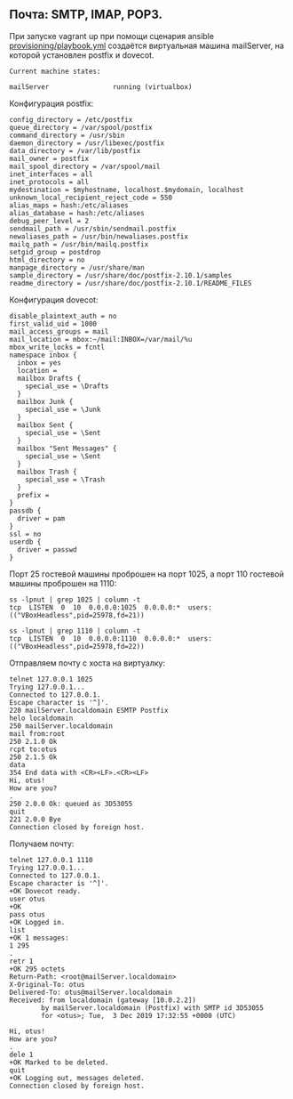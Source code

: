 ## Почта: SMTP, IMAP, POP3.  

При запуске vagrant up при помощи сценария ansible [provisioning/playbook.yml](provisioning/playbook.yml) создаётся 
виртуальная машина mailServer, на которой установлен postfix и dovecot.
```console
Current machine states:

mailServer                running (virtualbox)
```

Конфигурация postfix:
```console
config_directory = /etc/postfix
queue_directory = /var/spool/postfix
command_directory = /usr/sbin
daemon_directory = /usr/libexec/postfix
data_directory = /var/lib/postfix
mail_owner = postfix
mail_spool_directory = /var/spool/mail
inet_interfaces = all
inet_protocols = all
mydestination = $myhostname, localhost.$mydomain, localhost
unknown_local_recipient_reject_code = 550
alias_maps = hash:/etc/aliases
alias_database = hash:/etc/aliases
debug_peer_level = 2
sendmail_path = /usr/sbin/sendmail.postfix
newaliases_path = /usr/bin/newaliases.postfix
mailq_path = /usr/bin/mailq.postfix
setgid_group = postdrop
html_directory = no
manpage_directory = /usr/share/man
sample_directory = /usr/share/doc/postfix-2.10.1/samples
readme_directory = /usr/share/doc/postfix-2.10.1/README_FILES
```

Конфигурация dovecot:
```console
disable_plaintext_auth = no 
first_valid_uid = 1000
mail_access_groups = mail
mail_location = mbox:~/mail:INBOX=/var/mail/%u
mbox_write_locks = fcntl
namespace inbox {
  inbox = yes
  location = 
  mailbox Drafts {
    special_use = \Drafts
  }
  mailbox Junk {
    special_use = \Junk
  }
  mailbox Sent {
    special_use = \Sent
  }
  mailbox "Sent Messages" {
    special_use = \Sent
  }
  mailbox Trash {
    special_use = \Trash
  }
  prefix = 
}
passdb {
  driver = pam
}
ssl = no
userdb {
  driver = passwd
}
```
Порт 25 гостевой машины проброшен на порт 1025, а порт 110 гостевой машины проброшен на 1110:
```console
ss -lpnut | grep 1025 | column -t
tcp  LISTEN  0  10  0.0.0.0:1025  0.0.0.0:*  users:(("VBoxHeadless",pid=25978,fd=21))

ss -lpnut | grep 1110 | column -t
tcp  LISTEN  0  10  0.0.0.0:1110  0.0.0.0:*  users:(("VBoxHeadless",pid=25978,fd=22))
```

Отправляем почту с хоста на виртуалку:
```console
telnet 127.0.0.1 1025
Trying 127.0.0.1...
Connected to 127.0.0.1.
Escape character is '^]'.
220 mailServer.localdomain ESMTP Postfix
helo localdomain
250 mailServer.localdomain
mail from:root
250 2.1.0 Ok
rcpt to:otus
250 2.1.5 Ok
data
354 End data with <CR><LF>.<CR><LF>
Hi, otus!
How are you?
.
250 2.0.0 Ok: queued as 3D53055
quit
221 2.0.0 Bye
Connection closed by foreign host.
```

Получаем почту:
```console
telnet 127.0.0.1 1110
Trying 127.0.0.1...
Connected to 127.0.0.1.
Escape character is '^]'.
+OK Dovecot ready.
user otus
+OK
pass otus
+OK Logged in.
list
+OK 1 messages:
1 295
.
retr 1
+OK 295 octets
Return-Path: <root@mailServer.localdomain>
X-Original-To: otus
Delivered-To: otus@mailServer.localdomain
Received: from localdomain (gateway [10.0.2.2])
        by mailServer.localdomain (Postfix) with SMTP id 3D53055
        for <otus>; Tue,  3 Dec 2019 17:32:55 +0000 (UTC)

Hi, otus!
How are you?
.
dele 1
+OK Marked to be deleted.
quit
+OK Logging out, messages deleted.
Connection closed by foreign host.
```
